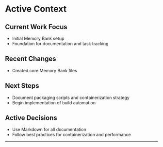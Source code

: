 # Active Context

## Current Work Focus
- Initial Memory Bank setup
- Foundation for documentation and task tracking

## Recent Changes
- Created core Memory Bank files

## Next Steps
- Document packaging scripts and containerization strategy
- Begin implementation of build automation

## Active Decisions
- Use Markdown for all documentation
- Follow best practices for containerization and performance

---
